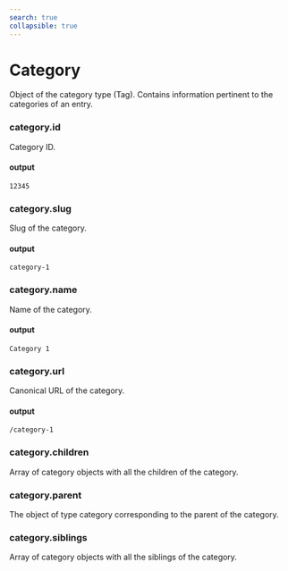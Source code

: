 ```yaml
---
search: true
collapsible: true
---
```


# Category

Object of the category type (Tag). Contains information pertinent to the categories of an entry.

### category.id

Category ID. 

#### output

```12345```

### category.slug

Slug of the category.

#### output

```category-1```

### category.name

Name of the category.

#### output

```Category 1```

### category.url

Canonical URL of the category.

#### output

```/category-1```

### category.children

Array of category objects with all the children of the category.

### category.parent

The object of type category corresponding to the parent of the category.

### category.siblings

Array of category objects with all the siblings of the category.

